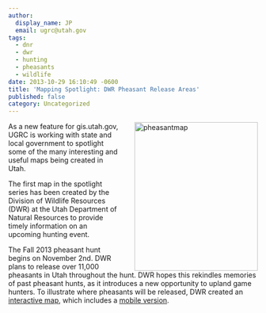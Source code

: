 ```yaml
---
author:
  display_name: JP
  email: ugrc@utah.gov
tags:
  - dnr
  - dwr
  - hunting
  - pheasants
  - wildlife
date: 2013-10-29 16:10:49 -0600
title: 'Mapping Spotlight: DWR Pheasant Release Areas'
published: false
category: Uncategorized
---
```


<p><a href="/images/404.png"><img src="/images/404.png" style="margin-left:30px" align="right"  title="pheasantmap" width="249" height="300"/></a> As a new feature for gis.utah.gov, UGRC is working with state and local government to spotlight some of the many interesting and useful maps being created in Utah.</p>
<p>The first map in the spotlight series has been created by the Division of Wildlife Resources (DWR) at the Utah Department of Natural Resources to provide timely information on an upcoming hunting event.</p>
<p>The Fall 2013 pheasant hunt begins on November 2nd. DWR plans to release over 11,000 pheasants in Utah throughout the hunt. DWR hopes this rekindles memories of past pheasant hunts, as it introduces a new opportunity to upland game hunters. To illustrate where pheasants will be released, DWR created an <a href="https://utahdnr.maps.arcgis.com/apps/webappviewer/index.html?id=ad0e2d4b1ac34da8b437102bca05d8fb" target="_blank" rel="noopener">interactive map</a>, which includes a <a href="http://bit.ly/16vOwuk" target="_blank" rel="noopener">mobile version</a>.
